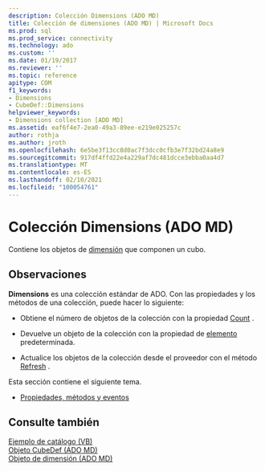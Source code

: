 ```yaml
---
description: Colección Dimensions (ADO MD)
title: Colección de dimensiones (ADO MD) | Microsoft Docs
ms.prod: sql
ms.prod_service: connectivity
ms.technology: ado
ms.custom: ''
ms.date: 01/19/2017
ms.reviewer: ''
ms.topic: reference
apitype: COM
f1_keywords:
- Dimensions
- CubeDef::Dimensions
helpviewer_keywords:
- Dimensions collection [ADO MD]
ms.assetid: eaf6f4e7-2ea0-49a3-89ee-e219e025257c
author: rothja
ms.author: jroth
ms.openlocfilehash: 6e5be3f13cc8d0ac7f3dcc0cfb3e7f32bd24a8e9
ms.sourcegitcommit: 917df4ffd22e4a229af7dc481dcce3ebba0aa4d7
ms.translationtype: MT
ms.contentlocale: es-ES
ms.lasthandoff: 02/10/2021
ms.locfileid: "100054761"
---
```

# <a name="dimensions-collection-ado-md"></a>Colección Dimensions (ADO MD)
Contiene los objetos de [dimensión](./dimension-object-ado-md.md) que componen un cubo.  
  
## <a name="remarks"></a>Observaciones  
 **Dimensions** es una colección estándar de ADO. Con las propiedades y los métodos de una colección, puede hacer lo siguiente:  
  
-   Obtiene el número de objetos de la colección con la propiedad [Count](../ado-api/count-property-ado.md) .  
  
-   Devuelve un objeto de la colección con la propiedad de [elemento](../ado-api/item-property-ado.md) predeterminada.  
  
-   Actualice los objetos de la colección desde el proveedor con el método [Refresh](../ado-api/refresh-method-ado.md) .  
  
 Esta sección contiene el siguiente tema.  
  
-   [Propiedades, métodos y eventos](./dimensions-collection-properties-methods-and-events.md)  
  
## <a name="see-also"></a>Consulte también  
 [Ejemplo de catálogo (VB)](./catalog-example-vb.md)   
 [Objeto CubeDef (ADO MD)](./cubedef-object-ado-md.md)   
 [Objeto de dimensión (ADO MD)](./dimension-object-ado-md.md)